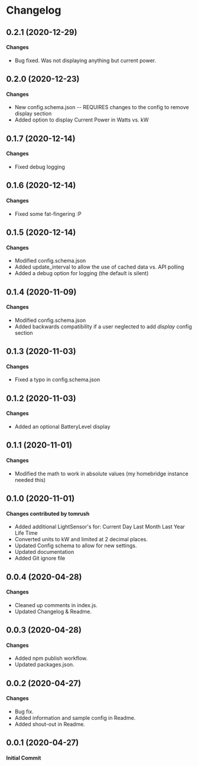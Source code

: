 # Changelog


## 0.2.1 (2020-12-29)

#### Changes

- Bug fixed.  Was not displaying anything but current power.

## 0.2.0 (2020-12-23)

#### Changes

- New config.schema.json -- REQUIRES changes to the config to remove display section
- Added option to display Current Power in Watts vs. kW

## 0.1.7 (2020-12-14)

#### Changes

- Fixed debug logging

## 0.1.6 (2020-12-14)

#### Changes

- Fixed some fat-fingering :P

## 0.1.5 (2020-12-14)

#### Changes

- Modified config.schema.json
- Added update_interval to allow the use of cached data vs. API polling
- Added a debug option for logging (the default is silent)

## 0.1.4 (2020-11-09)

#### Changes

- Modified config.schema.json
- Added backwards compatibility if a user neglected to add *display* config section

## 0.1.3 (2020-11-03)

#### Changes

- Fixed a typo in config.schema.json

## 0.1.2 (2020-11-03)

#### Changes

- Added an optional BatteryLevel display

## 0.1.1 (2020-11-01)

#### Changes

- Modified the math to work in absolute values (my homebridge instance needed this)

## 0.1.0 (2020-11-01)

#### Changes contributed by tomrush

- Added additional LightSensor's for:
        Current Day
        Last Month
        Last Year
        Life Time
- Converted units to kW and limited at 2 decimal places.
- Updated Config schema to allow for new settings.
- Updated documentation
- Added Git ignore file

## 0.0.4 (2020-04-28)

#### Changes

- Cleaned up comments in index.js.
- Updated Changelog & Readme.

## 0.0.3 (2020-04-28)

#### Changes

- Added npm publish workflow.
- Updated packages.json.

## 0.0.2 (2020-04-27)

#### Changes

- Bug fix.
- Added information and sample config in Readme.
- Added shout-out in Readme.

## 0.0.1 (2020-04-27)

#### Initial Commit
